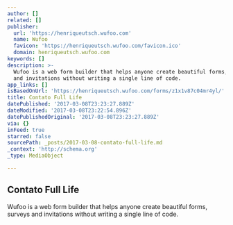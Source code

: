 ```yaml
---
author: []
related: []
publisher:
  url: 'https://henriqueutsch.wufoo.com'
  name: Wufoo
  favicon: 'https://henriqueutsch.wufoo.com/favicon.ico'
  domain: henriqueutsch.wufoo.com
keywords: []
description: >-
  Wufoo is a web form builder that helps anyone create beautiful forms, surveys
  and invitations without writing a single line of code.
app_links: []
isBasedOnUrl: 'https://henriqueutsch.wufoo.com/forms/z1x1v87c04mr4yl/'
title: Contato Full Life
datePublished: '2017-03-08T23:23:27.889Z'
dateModified: '2017-03-08T23:22:54.896Z'
datePublishedOriginal: '2017-03-08T23:23:27.889Z'
via: {}
inFeed: true
starred: false
sourcePath: _posts/2017-03-08-contato-full-life.md
_context: 'http://schema.org'
_type: MediaObject

---
```

<article style=""><h1>Contato Full Life</h1><p>Wufoo is a web form builder that helps anyone create beautiful forms, surveys and invitations without writing a single line of code.</p></article>